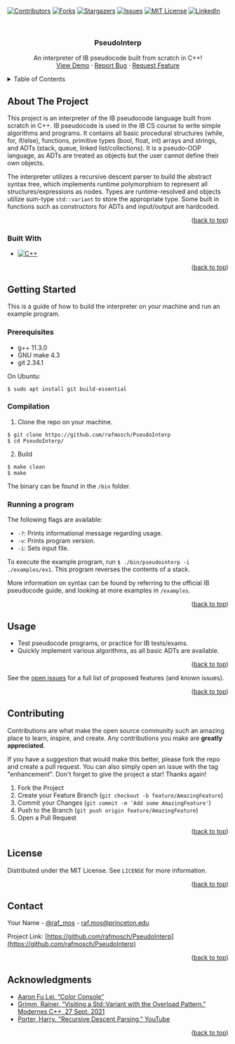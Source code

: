 <!-- Improved compatibility of back to top link: See: https://github.com/othneildrew/Best-README-Template/pull/73 -->
<a name="readme-top"></a>
<!--
*** Thanks for checking out the Best-README-Template. If you have a suggestion
*** that would make this better, please fork the repo and create a pull request
*** or simply open an issue with the tag "enhancement".
*** Don't forget to give the project a star!
*** Thanks again! Now go create something AMAZING! :D
-->



<!-- PROJECT SHIELDS -->
<!--
*** I'm using markdown "reference style" links for readability.
*** Reference links are enclosed in brackets [ ] instead of parentheses ( ).
*** See the bottom of this document for the declaration of the reference variables
*** for contributors-url, forks-url, etc. This is an optional, concise syntax you may use.
*** https://www.markdownguide.org/basic-syntax/#reference-style-links
-->
[![Contributors][contributors-shield]][contributors-url]
[![Forks][forks-shield]][forks-url]
[![Stargazers][stars-shield]][stars-url]
[![Issues][issues-shield]][issues-url]
[![MIT License][license-shield]][license-url] 
[![LinkedIn][linkedin-shield]][linkedin-url]



<!-- PROJECT LOGO -->
<br />
<div align="center">
<h3 align="center">PseudoInterp</h3>

  <p align="center">
    An interpreter of IB pseudocode built from scratch in C++!
    <br />
    <a href="https://github.com/rafmosch/PseudoInterp">View Demo</a>
    ·
    <a href="https://github.com/rafmosch/PseudoInterp/issues">Report Bug</a>
    ·
    <a href="https://github.com/rafmosch/PseudoInterp/issues">Request Feature</a>
  </p>
</div>



<!-- TABLE OF CONTENTS -->
<details>
  <summary>Table of Contents</summary>
  <ol>
    <li>
      <a href="#about-the-project">About The Project</a>
      <ul>
        <li><a href="#built-with">Built With</a></li>
      </ul>
    </li>
    <li>
      <a href="#getting-started">Getting Started</a>
      <ul>
        <li><a href="#prerequisites">Prerequisites</a></li>
        <li><a href="#installation">Installation</a></li>
      </ul>
    </li>
    <li><a href="#usage">Usage</a></li>
    <li><a href="#contributing">Contributing</a></li>
    <li><a href="#license">License</a></li>
    <li><a href="#contact">Contact</a></li>
    <li><a href="#acknowledgments">Acknowledgments</a></li>
  </ol>
</details>



<!-- ABOUT THE PROJECT -->
## About The Project

<!-- [![Product Name Screen Shot][product-screenshot]](https://example.com) -->

This project is an interpreter of the IB pseudocode language built from scratch in C++. IB pseudocode is used in the IB CS course to write simple algorithms and programs. It contains all basic procedural structures (while, for, if/else), functions, primitive types (bool, float, int) arrays and strings, and ADTs (stack, queue, linked list/collections). It is a pseudo-OOP language, as ADTs are treated as objects but the user cannot define their own objects.

The interpreter utilizes a recursive descent parser to build the abstract syntax tree, which implements runtime polymorphism to represent all structures/expressions as nodes. Types are runtime-resolved and objects utilize sum-type `std::variant` to store the appropriate type. Some built in functions such as constructors for ADTs and input/output are hardcoded.

<p align="right">(<a href="#readme-top">back to top</a>)</p>

### Built With
* [![C++][Cpp-badge]][Cpp-url]

<p align="right">(<a href="#readme-top">back to top</a>)</p>


<!-- GETTING STARTED -->
## Getting Started

This is a guide of how to build the interpreter on your machine and run an example program.

### Prerequisites
* g++ 11.3.0
* GNU make 4.3
* git 2.34.1

On Ubuntu:
  ```
  $ sudo apt install git build-essential
  ```

### Compilation

1. Clone the repo on your machine.
  ```
  $ git clone https://github.com/rafmosch/PseudoInterp
  $ cd PseudoInterp/
  ```
2. Build
  ```
  $ make clean
  $ make
  ```
  The binary can be found in the `/bin` folder.

### Running a program

The following flags are available:
* `-?`: Prints informational message regarding usage.
* `-v`: Prints program version.
* `-i`: Sets input file.

To execute the example program, run `$ ./bin/pseudointerp -i ./examples/ex1`.
This program reverses the contents of a stack.

More information on syntax can be found by referring to the official IB pseudocode guide, and looking at more examples in `/examples`.


<p align="right">(<a href="#readme-top">back to top</a>)</p>

<!-- USAGE EXAMPLES -->
## Usage

* Test pseudocode programs, or practice for IB tests/exams.
* Quickly implement various algorithms, as all basic ADTs are available.

<!--_For more examples, please refer to the [Documentation](https://example.com)_-->

<p align="right">(<a href="#readme-top">back to top</a>)</p>


See the [open issues](https://github.com/rafmosch/PseudoInterp/issues) for a full list of proposed features (and known issues).

<p align="right">(<a href="#readme-top">back to top</a>)</p>



<!-- CONTRIBUTING -->
## Contributing

Contributions are what make the open source community such an amazing place to learn, inspire, and create. Any contributions you make are **greatly appreciated**.

If you have a suggestion that would make this better, please fork the repo and create a pull request. You can also simply open an issue with the tag "enhancement".
Don't forget to give the project a star! Thanks again!

1. Fork the Project
2. Create your Feature Branch (`git checkout -b feature/AmazingFeature`)
3. Commit your Changes (`git commit -m 'Add some AmazingFeature'`)
4. Push to the Branch (`git push origin feature/AmazingFeature`)
5. Open a Pull Request

<p align="right">(<a href="#readme-top">back to top</a>)</p>



<!-- LICENSE -->
## License

Distributed under the MIT License. See `LICENSE` for more information.

<p align="right">(<a href="#readme-top">back to top</a>)</p>



<!-- CONTACT -->
## Contact

Your Name - [@raf_mos](https://twitter.com/raf_mos) - raf.mos@princeton.edu

Project Link: [https://github.com/rafmosch/PseudoInterp](https://github.com/rafmosch/PseudoInterp)

<p align="right">(<a href="#readme-top">back to top</a>)</p>



<!-- ACKNOWLEDGMENTS -->
## Acknowledgments

* [Aaron Fu Lei. “Color Console”](https://github.com/aafulei/color-console)
* [Grimm, Rainer. “Visiting a Std::Variant with the Overload Pattern.” Modernes C++, 27 Sept. 2021](https://www.modernescpp.com/index.php/visiting-a-std-variant-with-the-overload-pattern)
* [Porter, Harry. "Recursive Descent Parsing," YouTube](https://www.youtube.com/watch?v=SToUyjAsaFk)

<p align="right">(<a href="#readme-top">back to top</a>)</p>



<!-- MARKDOWN LINKS & IMAGES -->
<!-- https://www.markdownguide.org/basic-syntax/#reference-style-links -->
[contributors-shield]: https://img.shields.io/github/contributors/rafmosch/PseudoInterp.svg?style=for-the-badge
[contributors-url]: https://github.com/rafmosch/PseudoInterp/graphs/contributors
[forks-shield]: https://img.shields.io/github/forks/rafmosch/PseudoInterp.svg?style=for-the-badge
[forks-url]: https://github.com/rafmosch/PseudoInterp/network/members
[stars-shield]: https://img.shields.io/github/stars/rafmosch/PseudoInterp.svg?style=for-the-badge
[stars-url]: https://github.com/rafmosch/PseudoInterp/stargazers
[issues-shield]: https://img.shields.io/github/issues/rafmosch/PseudoInterp.svg?style=for-the-badge
[issues-url]: https://github.com/rafmosch/PseudoInterp/issues
[license-shield]: https://img.shields.io/github/license/rafmosch/PseudoInterp.svg?style=for-the-badge
[license-url]: https://github.com/rafmosch/PseudoInterp/blob/master/LICENSE.md
[linkedin-shield]: https://img.shields.io/badge/-LinkedIn-black.svg?style=for-the-badge&logo=linkedin&colorB=555
[linkedin-url]: https://www.linkedin.com/in/rafael-moschopoulos-50161b281/
[product-screenshot]: images/screenshot.png

[Cpp-badge]: https://img.shields.io/badge/C++-blue?style=for-the-badge&logo=cplusplus&logoColor=ffffff
[Cpp-url]: https://isocpp.org/





